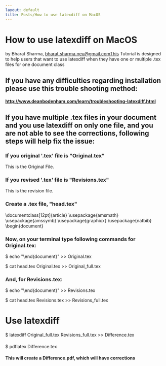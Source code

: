 ```yaml
---
layout: default 
title: Posts/How to use latexdiff on MacOS
---
```


# How to use latexdiff on MacOS
by Bharat Sharma, bharat.sharma.neu@gmail.comThis Tutorial is designed to help users that want to use latexdiff when they have one or multiple .tex files for one document class
## If you have any difficulties regarding installation please use this trouble shooting method:

#### http://www.deanbodenham.com/learn/troubleshooting-latexdiff.html

####   

## If you have multiple .tex files in your document and you use latexdiff on only one file, and you are not able to see the corrections, following steps will help fix the issue:

### If you original '.tex' file is "Original.tex"
This is the Original File.
### If you revised '.tex' file is "Revisions.tex"
This is the revision file.
### Create a .tex file, "head.tex"
\documentclass[12pt]{article} 
\usepackage{amsmath} 
\usepackage{amssymb} 
\usepackage{graphicx} 
\usepackage{natbib}
\begin{document}

### Now, on your terminal type following commands for Original.tex:

$ echo "\end{document}" >> Original.tex

$ cat head.tex Original.tex >> Original_full.tex 

### And, for Revisions.tex:
$ echo "\end{document}" >> Revisions.tex

$ cat head.tex Revisions.tex >> Revisions_full.tex 
#    

# Use latexdiff
$ latexdiff Original_full.tex Revisions_full.tex >> Difference.tex
####    
$ pdflatex Difference.tex

#### This will create a Difference.pdf, which will have corrections


